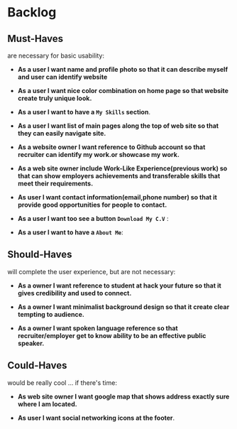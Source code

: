 # Backlog 

## Must-Haves

are necessary for basic usability:

  - **As a user I want name and profile photo so that it can describe myself and user can identify website**

  - **As a user I want nice color combination on home page so that website create truly unique look.** 
  
  -  **As a user I want to have a `My Skills` section**.

  -  **As a user I want list of main pages along the top of web site so that they can easily navigate site.**
   
   - **As a website owner I want reference to Github account so that recruiter can identify my work.or showcase my work.**

   -  **As a web site owner include Work-Like Experience(previous work) so that can show employers achievements and transferable skills that meet their requirements.**

   -  **As user I want contact information(email,phone number) so that it provide good opportunities for people to contact.**

   -  **As a user I want too see a button `Download My C.V`** :
  
   - **As a user I want to have a `About Me`**:  
   

## Should-Haves

will complete the user experience, but are not necessary:

- **As a owner I want reference to student at hack your future so that it gives credibility and used to connect.**

- **As a owner I want minimalist background design so that it create  clear tempting to audience.**
  
- **As a owner I want spoken language reference so that recruiter/employer get to know ability to be an effective public speaker.**



## Could-Haves

would be really cool ... if there's time:

- **As web site owner I want google map that shows address exactly sure where I am located.**

- **As user I want social networking icons at the footer**.





